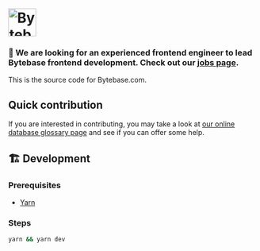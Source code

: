 # <a href="https://bytebase.com"><img alt="Bytebase" src="https://raw.githubusercontent.com/bytebase/bytebase/be87525c1228fe00cdcc3585859664bdd3167aca/frontend/src/assets/logo.svg" height="56px" /></a>

### 🧲 We are looking for an experienced frontend engineer to lead Bytebase frontend development. Check out our [jobs page](https://bytebase.com/jobs).

This is the source code for Bytebase.com.

## Quick contribution

If you are interested in contributing, you may take a look at [our online database glossary page](https://bytebase.com/database-glossary) and see if you can offer some help.

## 🏗 Development

### Prerequisites

- [Yarn](https://yarnpkg.com/getting-started/install)

### Steps

```bash
yarn && yarn dev
```
